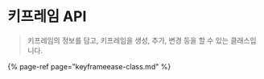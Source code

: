 # 키프레임 API

> 키프레임의 정보를 담고, 키프레임을 생성, 추가, 변경 등을 할 수 있는 클래스입니다.

{% page-ref page="keyframeease-class.md" %}


